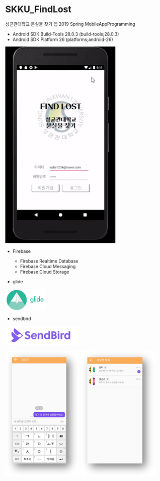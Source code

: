 # SKKU_FindLost
성균관대학교 분실물 찾기 앱
2019 Spring MobileAppProgramming

- Android SDK Build-Tools 28.0.3 (build-tools;28.0.3)
- Android SDK Platform 26 (platforms;android-26)

![skku_findlost](./image/SKKU_findlost.gif)

- Firebase
  - Firebase Realtime Database
  - Firebase Cloud Messaging
  - Firebase Cloud Storage

- glide

![glide](./image/glide.png)

- sendbird

![sendbird](./image/sendbird.png)

![chat1](./image/chatting.png)
![chat2](./image/chat_list.png)
